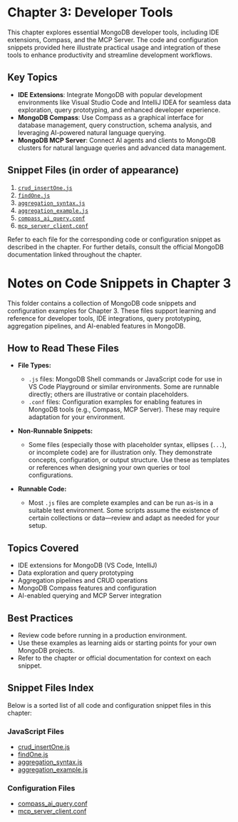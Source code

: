 # Chapter 3: Developer Tools

This chapter explores essential MongoDB developer tools, including IDE extensions, Compass, and the MCP Server. The code and configuration snippets provided here illustrate practical usage and integration of these tools to enhance productivity and streamline development workflows.

## Key Topics

- **IDE Extensions**: Integrate MongoDB with popular development environments like Visual Studio Code and IntelliJ IDEA for seamless data exploration, query prototyping, and enhanced developer experience.
- **MongoDB Compass**: Use Compass as a graphical interface for database management, query construction, schema analysis, and leveraging AI-powered natural language querying.
- **MongoDB MCP Server**: Connect AI agents and clients to MongoDB clusters for natural language queries and advanced data management.

## Snippet Files (in order of appearance)

1. [`crud_insertOne.js`](./code-snippets/crud_insertOne.js)
2. [`findOne.js`](./code-snippets/findOne.js)
3. [`aggregation_syntax.js`](./code-snippets/aggregation_syntax.js)
4. [`aggregation_example.js`](./code-snippets/aggregation_example.js)
5. [`compass_ai_query.conf`](./code-snippets/compass_ai_query.conf)
6. [`mcp_server_client.conf`](./code-snippets/mcp_server_client.conf)

Refer to each file for the corresponding code or configuration snippet as described in the chapter. For further details, consult the official MongoDB documentation linked throughout the chapter.

# Notes on Code Snippets in Chapter 3

This folder contains a collection of MongoDB code snippets and configuration examples for Chapter 3. These files support learning and reference for developer tools, IDE integrations, query prototyping, aggregation pipelines, and AI-enabled features in MongoDB.

## How to Read These Files

- **File Types:**
  - `.js` files: MongoDB Shell commands or JavaScript code for use in VS Code Playground or similar environments. Some are runnable directly; others are illustrative or contain placeholders.
  - `.conf` files: Configuration examples for enabling features in MongoDB tools (e.g., Compass, MCP Server). These may require adaptation for your environment.

- **Non-Runnable Snippets:**
  - Some files (especially those with placeholder syntax, ellipses (`...`), or incomplete code) are for illustration only. They demonstrate concepts, configuration, or output structure. Use these as templates or references when designing your own queries or tool configurations.

- **Runnable Code:**
  - Most `.js` files are complete examples and can be run as-is in a suitable test environment. Some scripts assume the existence of certain collections or data—review and adapt as needed for your setup.

## Topics Covered

- IDE extensions for MongoDB (VS Code, IntelliJ)
- Data exploration and query prototyping
- Aggregation pipelines and CRUD operations
- MongoDB Compass features and configuration
- AI-enabled querying and MCP Server integration

## Best Practices

- Review code before running in a production environment.
- Use these examples as learning aids or starting points for your own MongoDB projects.
- Refer to the chapter or official documentation for context on each snippet.

## Snippet Files Index

Below is a sorted list of all code and configuration snippet files in this chapter:

### JavaScript Files
- [crud_insertOne.js](./code-snippets/crud_insertOne.js)
- [findOne.js](./code-snippets/findOne.js)
- [aggregation_syntax.js](./code-snippets/aggregation_syntax.js)
- [aggregation_example.js](./code-snippets/aggregation_example.js)

### Configuration Files
- [compass_ai_query.conf](./code-snippets/compass_ai_query.conf)
- [mcp_server_client.conf](./code-snippets/mcp_server_client.conf)
